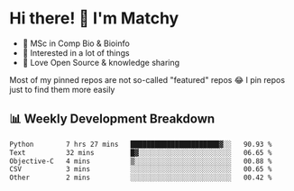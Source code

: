 # Hi there! 👋 I'm Matchy

- 🧬 MSc in Comp Bio & Bioinfo
- 🎈 Interested in a lot of things
- 💜 Love Open Source & knowledge sharing

Most of my pinned repos are not so-called "featured" repos 😂 I pin repos just to find them more easily

## 📊 Weekly Development Breakdown

<!--START_SECTION:waka-->

```txt
Python        7 hrs 27 mins   ██████████████████████▓░░   90.93 %
Text          32 mins         █▓░░░░░░░░░░░░░░░░░░░░░░░   06.65 %
Objective-C   4 mins          ▒░░░░░░░░░░░░░░░░░░░░░░░░   00.88 %
CSV           3 mins          ░░░░░░░░░░░░░░░░░░░░░░░░░   00.65 %
Other         2 mins          ░░░░░░░░░░░░░░░░░░░░░░░░░   00.42 %
```

<!--END_SECTION:waka-->
